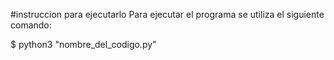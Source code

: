 #instruccion para ejecutarlo
Para ejecutar el programa se utiliza el siguiente comando:

$ python3 "nombre_del_codigo.py"
